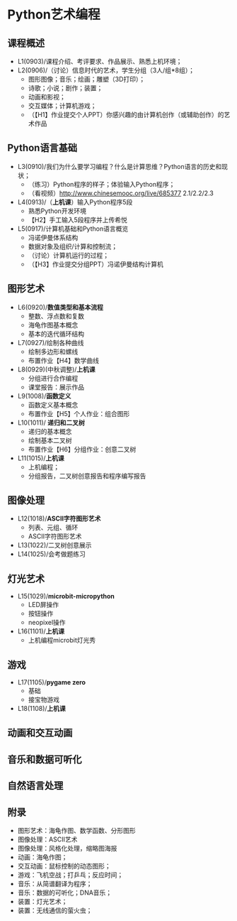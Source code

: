 # Python艺术编程
## 课程概述
- L1(0903)/课程介绍、考评要求、作品展示、熟悉上机环境；
- L2(0906)/（讨论）信息时代的艺术，学生分组（3人/组*8组）；
  - 图形图像；音乐；绘画；雕塑（3D打印）；
  - 诗歌；小说；剧作；装置；
  - 动画和影视；
  - 交互媒体；计算机游戏；
  - （【H1】作业提交个人PPT）你感兴趣的由计算机创作（或辅助创作）的艺术作品

## Python语言基础
- L3(0910)/我们为什么要学习编程？什么是计算思维？Python语言的历史和现状；
  - （练习）Python程序的样子；体验输入Python程序；
  - （看视频）http://www.chinesemooc.org/live/685377 2.1/2.2/2.3
- L4(0913)/（__上机课__）输入Python程序5段
  - 熟悉Python开发环境
  - 【H2】手工输入5段程序并上传希悦
- L5(0917)/计算机基础和Python语言概览
  - 冯诺伊曼体系结构
  - 数据对象及组织/计算和控制流；
  - （讨论）计算机运行的过程；
  - （【H3】作业提交分组PPT）冯诺伊曼结构计算机

## 图形艺术
- L6(0920)/__数值类型和基本流程__
  - 整数、浮点数和复数
  - 海龟作图基本概念
  - 基本的迭代循环结构
- L7(0927)/绘制各种曲线
  - 绘制多边形和螺线
  - 布置作业【H4】数学曲线
- L8(0929)(中秋调整)/__上机课__
  - 分组进行合作编程
  - 课堂报告：展示作品
- L9(1008)/__函数定义__
  - 函数定义基本概念
  - 布置作业【H5】个人作业：组合图形
- L10(1011)/ __递归和二叉树__
  - 递归的基本概念
  - 绘制基本二叉树
  - 布置作业【H6】分组作业：创意二叉树
- L11(1015)/__上机课__
  - 上机编程；
  - 分组报告，二叉树创意报告和程序编写报告

## 图像处理
- L12(1018)/__ASCII字符图形艺术__
  - 列表、元组、循环
  - ASCII字符图形艺术
- L13(1022)/二叉树创意展示
- L14(1025)/会考做题练习

## 灯光艺术
- L15(1029)/__microbit-micropython__
  - LED屏操作
  - 按钮操作
  - neopixel操作
- L16(1101)/__上机课__
  - 上机编程microbit灯光秀

## 游戏
- L17(1105)/__pygame zero__
  - 基础
  - 接宝物游戏
- L18(1108)/__上机课__

## 动画和交互动画

## 音乐和数据可听化
## 自然语言处理


## 附录
- 图形艺术：海龟作图、数学函数、分形图形
- 图像处理：ASCII艺术
- 图像处理：风格化处理，缩略图海报
- 动画：海龟作图；
- 交互动画：鼠标控制的动态图形；
- 游戏：飞机空战；打乒乓；反应时间；
- 音乐：从简谱翻译为程序；
- 音乐：数据的可听化；DNA音乐；
- 装置：灯光艺术；
- 装置：无线通信的萤火虫；